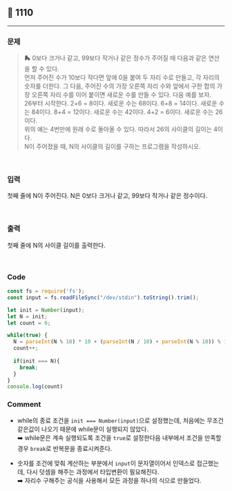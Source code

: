 ## 📮 1110
---

### 문제
> **🛼** 0보다 크거나 같고, 99보다 작거나 같은 정수가 주어질 때 다음과 같은 연산을 할 수 있다.   
먼저 주어진 수가 10보다 작다면 앞에 0을 붙여 두 자리 수로 만들고, 각 자리의 숫자를 더한다. 그 다음, 주어진 수의 가장 오른쪽 자리 수와 앞에서 구한 합의 가장 오른쪽 자리 수를 이어 붙이면 새로운 수를 만들 수 있다. 다음 예를 보자.   
26부터 시작한다. 2+6 = 8이다. 새로운 수는 68이다. 6+8 = 14이다. 새로운 수는 84이다. 8+4 = 12이다. 새로운 수는 42이다. 4+2 = 6이다. 새로운 수는 26이다.   
위의 예는 4번만에 원래 수로 돌아올 수 있다. 따라서 26의 사이클의 길이는 4이다.   
N이 주어졌을 때, N의 사이클의 길이를 구하는 프로그램을 작성하시오.

<br />

### 입력
첫째 줄에 N이 주어진다. N은 0보다 크거나 같고, 99보다 작거나 같은 정수이다.

<br />

### 출력
첫째 줄에 N의 사이클 길이를 출력한다.

<br />

### Code

```javascript
const fs = require('fs');
const input = fs.readFileSync("/dev/stdin").toString().trim();

let init = Number(input);
let N = init;
let count = 0;

while(true) {
  N = parseInt(N % 10) * 10 + (parseInt(N / 10) + parseInt(N % 10)) % 10;
  count++;
  
  if(init === N){
    break;
  }
}
console.log(count)
```

### Comment
* while의 종료 조건을 `init === Number(input)`으로 설정했는데, 처음에는 무조건
같은값이 나오기 때문에 while문이 실행되지 않았다.   
➡️ while문은 계속 실행되도록 조건을 `true`로 설정한다음 내부에서 조건을 만족할 경우 `break`로 반복문을 종료시켜준다.

* 숫자를 조건에 맞춰 계산하는 부분에서 `input`이 문자열이어서 인덱스로 접근했는데, 다시 덧셈을 해주는 과정에서 타입변환이 필요해진다.   
➡️ 자리수 구해주는 공식을 사용해서 모든 과정을 하나의 식으로 만들었다. 